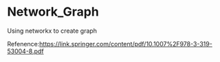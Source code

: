 # Network_Graph

Using networkx to create graph   
  
Refenence:https://link.springer.com/content/pdf/10.1007%2F978-3-319-53004-8.pdf   
<Python for Graph and Network Analysis>  
